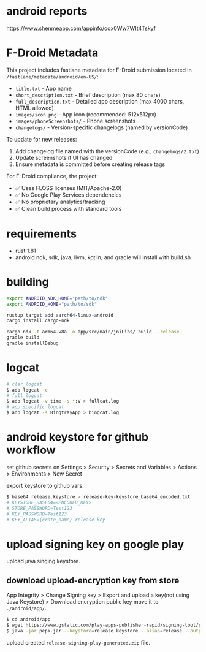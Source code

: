 # android reports

https://www.shenmeapp.com/appinfo/oqx0Ww7WIt4Tskyf

# F-Droid Metadata

This project includes fastlane metadata for F-Droid submission located in `/fastlane/metadata/android/en-US/`:

- `title.txt` - App name
- `short_description.txt` - Brief description (max 80 chars)
- `full_description.txt` - Detailed app description (max 4000 chars, HTML allowed)
- `images/icon.png` - App icon (recommended: 512x512px)
- `images/phoneScreenshots/` - Phone screenshots
- `changelogs/` - Version-specific changelogs (named by versionCode)

To update for new releases:
1. Add changelog file named with the versionCode (e.g., `changelogs/2.txt`)
2. Update screenshots if UI has changed
3. Ensure metadata is committed before creating release tags

For F-Droid compliance, the project:
- ✅ Uses FLOSS licenses (MIT/Apache-2.0)
- ✅ No Google Play Services dependencies
- ✅ No proprietary analytics/tracking
- ✅ Clean build process with standard tools

# requirements

* rust 1.81
* android ndk, sdk, java, llvm, kotlin, and gradle will install with build.sh

# building
```bash
export ANDROID_NDK_HOME="path/to/ndk"
export ANDROID_HOME="path/to/sdk"

rustup target add aarch64-linux-android
cargo install cargo-ndk

cargo ndk -t arm64-v8a -o app/src/main/jniLibs/ build --release
gradle build
gradle installDebug
```

# logcat

```bash
# clar logcat
$ adb logcat -c
# full logcat
$ adb logcat -v time -s *:V > fullcat.log
# app specific logcat
$ adb logcat -s BingtrayApp > bingcat.log
```

# android keystore for github workflow 

set github secrets on Settings > Security > Secrets and Variables > Actions > Environments > New Secret

export keystore to github vars.
```bash
$ base64 release.keystore > release-key-keystore_base64_encoded.txt
# KEYSTORE_BASE64=<ENCODED_KEY>
# STORE_PASSWORD=Test123
# KEY_PASSWORD=Test123
# KEY_ALIAS={crate_name}-release-key
```

# upload signing key on google play

upload java singing keystore.

## download upload-encryption key from store

App Integrity > Change Signing key > Export and upload a key(not using Java Keystore) > Download encryption public key
move it to ```./android/app/```.

```bash
$ cd android/app
$ wget https://www.gstatic.com/play-apps-publisher-rapid/signing-tool/prod/pepk.jar
$ java -jar pepk.jar --keystore=release.keystore --alias=release --output=release-signing-play-generated.zip --include-cert --rsa-aes-encryption --encryption-key-path=encryption_public_key.pem
```
upload created ```release-signing-play-generated.zip``` file.

